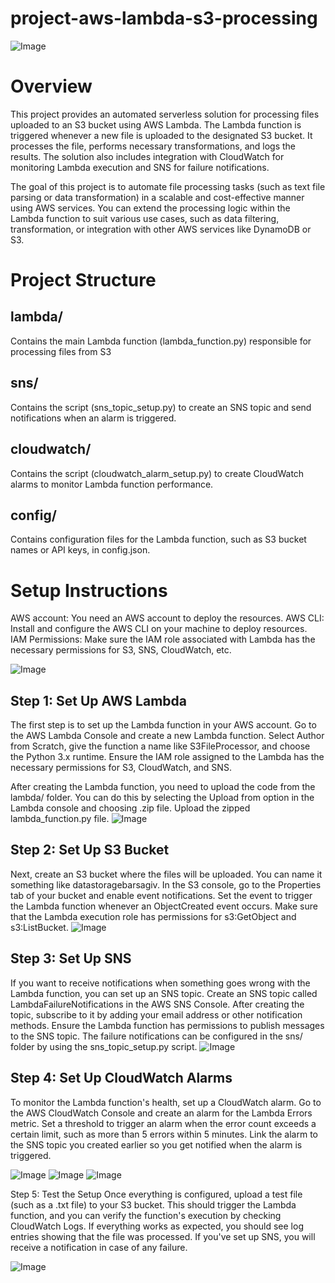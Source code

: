 # project-aws-lambda-s3-processing
![Image](https://github.com/user-attachments/assets/a1bed561-9294-47c6-92d2-93e4312aea90)

# Overview

This project provides an automated serverless solution for processing files uploaded to an S3 bucket using AWS Lambda. The Lambda function is triggered whenever a new file is uploaded to the designated S3 bucket. It processes the file, performs necessary transformations, and logs the results. The solution also includes integration with CloudWatch for monitoring Lambda execution and SNS for failure notifications.

The goal of this project is to automate file processing tasks (such as text file parsing or data transformation) in a scalable and cost-effective manner using AWS services. You can extend the processing logic within the Lambda function to suit various use cases, such as data filtering, transformation, or integration with other AWS services like DynamoDB or S3.




# Project Structure
## lambda/
Contains the main Lambda function (lambda_function.py) responsible for processing files from S3

## sns/
Contains the script (sns_topic_setup.py) to create an SNS topic and send notifications when an alarm is triggered.

## cloudwatch/
Contains the script (cloudwatch_alarm_setup.py) to create CloudWatch alarms to monitor Lambda function performance.

## config/
Contains configuration files for the Lambda function, such as S3 bucket names or API keys, in config.json.

# Setup Instructions
AWS account: You need an AWS account to deploy the resources.
AWS CLI: Install and configure the AWS CLI on your machine to deploy resources.
IAM Permissions: Make sure the IAM role associated with Lambda has the necessary permissions for S3, SNS, CloudWatch, etc.

![Image](https://github.com/user-attachments/assets/a9bb7021-2dad-4ba9-94c2-c20f98068e7e)

## Step 1: Set Up AWS Lambda
The first step is to set up the Lambda function in your AWS account. Go to the AWS Lambda Console and create a new Lambda function. Select Author from Scratch, give the function a name like S3FileProcessor, and choose the Python 3.x runtime. Ensure the IAM role assigned to the Lambda has the necessary permissions for S3, CloudWatch, and SNS.

After creating the Lambda function, you need to upload the code from the lambda/ folder. You can do this by selecting the Upload from option in the Lambda console and choosing .zip file. Upload the zipped lambda_function.py file.
![Image](https://github.com/user-attachments/assets/7c1e0723-197c-413d-aa5b-244ca0a1fa52)

## Step 2: Set Up S3 Bucket
Next, create an S3 bucket where the files will be uploaded. You can name it something like datastoragebarsagiv. In the S3 console, go to the Properties tab of your bucket and enable event notifications. Set the event to trigger the Lambda function whenever an ObjectCreated event occurs. Make sure that the Lambda execution role has permissions for s3:GetObject and s3:ListBucket.
![Image](https://github.com/user-attachments/assets/1f2fac94-c7ba-4e31-b6de-ed4fdfecffa1)


## Step 3: Set Up SNS
If you want to receive notifications when something goes wrong with the Lambda function, you can set up an SNS topic. Create an SNS topic called LambdaFailureNotifications in the AWS SNS Console. After creating the topic, subscribe to it by adding your email address or other notification methods. Ensure the Lambda function has permissions to publish messages to the SNS topic. The failure notifications can be configured in the sns/ folder by using the sns_topic_setup.py script.
![Image](https://github.com/user-attachments/assets/87cb124a-e28d-43d0-a171-1cf781ee2032)


## Step 4: Set Up CloudWatch Alarms
To monitor the Lambda function's health, set up a CloudWatch alarm. Go to the AWS CloudWatch Console and create an alarm for the Lambda Errors metric. Set a threshold to trigger an alarm when the error count exceeds a certain limit, such as more than 5 errors within 5 minutes. Link the alarm to the SNS topic you created earlier so you get notified when the alarm is triggered.

![Image](https://github.com/user-attachments/assets/72ab8c41-dfcf-4cb0-8d07-7fcff9f7e45e)
![Image](https://github.com/user-attachments/assets/83a67959-36d9-4d78-b8d6-df246fe9f029)
![Image](https://github.com/user-attachments/assets/46927cdf-3730-4611-9686-ea20bb61fbe8)


Step 5: Test the Setup
Once everything is configured, upload a test file (such as a .txt file) to your S3 bucket. This should trigger the Lambda function, and you can verify the function's execution by checking CloudWatch Logs. If everything works as expected, you should see log entries showing that the file was processed. If you've set up SNS, you will receive a notification in case of any failure.

![Image](https://github.com/user-attachments/assets/973f97c9-856b-401a-872a-1297e07e6441)
